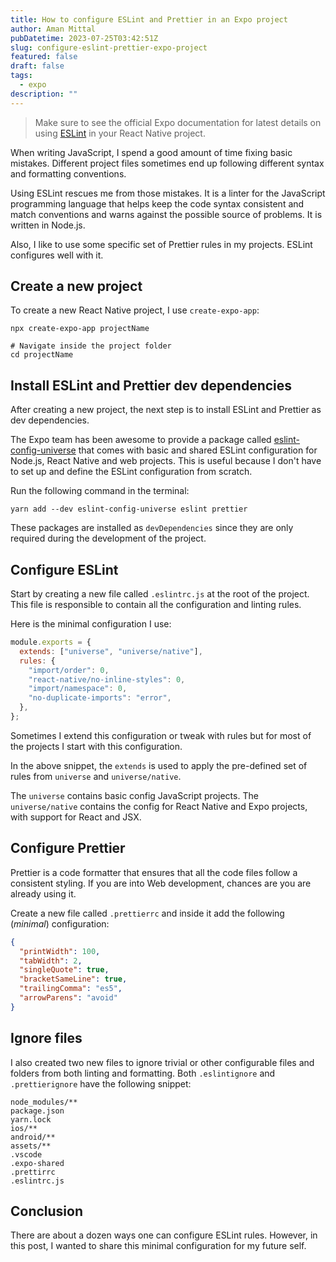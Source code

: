 ```yaml
---
title: How to configure ESLint and Prettier in an Expo project
author: Aman Mittal
pubDatetime: 2023-07-25T03:42:51Z
slug: configure-eslint-prettier-expo-project
featured: false
draft: false
tags:
  - expo
description: ""
---
```


> Make sure to see the official Expo documentation for latest details on using [ESLint](https://docs.expo.dev/guides/using-eslint/) in your React Native project.

When writing JavaScript, I spend a good amount of time fixing basic mistakes. Different project files sometimes end up following different syntax and formatting conventions.

Using ESLint rescues me from those mistakes. It is a linter for the JavaScript programming language that helps keep the code syntax consistent and match conventions and warns against the possible source of problems. It is written in Node.js.

Also, I like to use some specific set of Prettier rules in my projects. ESLint configures well with it.

## Create a new project

To create a new React Native project, I use `create-expo-app`:

```shell
npx create-expo-app projectName

# Navigate inside the project folder
cd projectName
```

## Install ESLint and Prettier dev dependencies

After creating a new project, the next step is to install ESLint and Prettier as dev dependencies.

The Expo team has been awesome to provide a package called [eslint-config-universe](https://github.com/expo/expo/tree/master/packages/eslint-config-universe) that comes with basic and shared ESLint configuration for Node.js, React Native and web projects. This is useful because I don't have to set up and define the ESLint configuration from scratch.

Run the following command in the terminal:

```shell
yarn add --dev eslint-config-universe eslint prettier
```

These packages are installed as `devDependencies` since they are only required during the development of the project.

## Configure ESLint

Start by creating a new file called `.eslintrc.js` at the root of the project. This file is responsible to contain all the configuration and linting rules.

Here is the minimal configuration I use:

```js
module.exports = {
  extends: ["universe", "universe/native"],
  rules: {
    "import/order": 0,
    "react-native/no-inline-styles": 0,
    "import/namespace": 0,
    "no-duplicate-imports": "error",
  },
};
```

Sometimes I extend this configuration or tweak with rules but for most of the projects I start with this configuration.

In the above snippet, the `extends` is used to apply the pre-defined set of rules from `universe` and `universe/native`.

The `universe` contains basic config JavaScript projects. The `universe/native` contains the config for React Native and Expo projects, with support for React and JSX.

## Configure Prettier

Prettier is a code formatter that ensures that all the code files follow a consistent styling. If you are into Web development, chances are you are already using it.

Create a new file called `.prettierrc` and inside it add the following (_minimal_) configuration:

```json
{
  "printWidth": 100,
  "tabWidth": 2,
  "singleQuote": true,
  "bracketSameLine": true,
  "trailingComma": "es5",
  "arrowParens": "avoid"
}
```

## Ignore files

I also created two new files to ignore trivial or other configurable files and folders from both linting and formatting. Both `.eslintignore` and `.prettierignore` have the following snippet:

```shell
node_modules/**
package.json
yarn.lock
ios/**
android/**
assets/**
.vscode
.expo-shared
.prettirrc
.eslintrc.js
```

## Conclusion

There are about a dozen ways one can configure ESLint rules. However, in this post, I wanted to share this minimal configuration for my future self.
